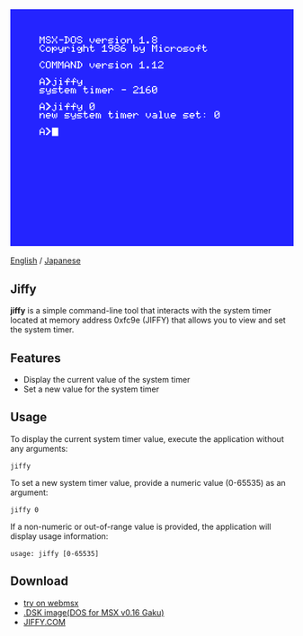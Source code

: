 <img src="https://raw.githubusercontent.com/renatus-xxxx/jiffy/main/images/tether.png" title="tether" />

[English](README.md) / [Japanese](README.ja.md)

## Jiffy

**jiffy** is a simple command-line tool that interacts with the system timer located at memory address 0xfc9e (JIFFY) that allows you to view and set the system timer.

## Features

- Display the current value of the system timer
- Set a new value for the system timer

## Usage

To display the current system timer value, execute the application without any arguments:

```batchfile
jiffy
```

To set a new system timer value, provide a numeric value (0-65535) as an argument:

```batchfile
jiffy 0
```

If a non-numeric or out-of-range value is provided, the application will display usage information:

```batchfile
usage: jiffy [0-65535]
```

## Download
- [try on webmsx](https://webmsx.org/?MACHINE=MSXTRJ&DISKA_URL=https://raw.githubusercontent.com/renatus-xxxx/jiffy/main/bin/JIFFY.DSK&FAST_BOOT)
- [.DSK image(DOS for MSX v0.16 Gaku)](https://raw.githubusercontent.com/renatus-xxxx/jiffy/main/bin/JIFFY.DSK)
- [JIFFY.COM](https://raw.githubusercontent.com/renatus-xxxx/jiffy/main/bin/JIFFY.COM)
